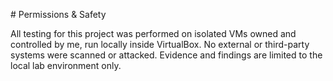 \# Permissions \& Safety



All testing for this project was performed on isolated VMs owned and controlled by me, run locally inside VirtualBox. No external or third-party systems were scanned or attacked. Evidence and findings are limited to the local lab environment only.





